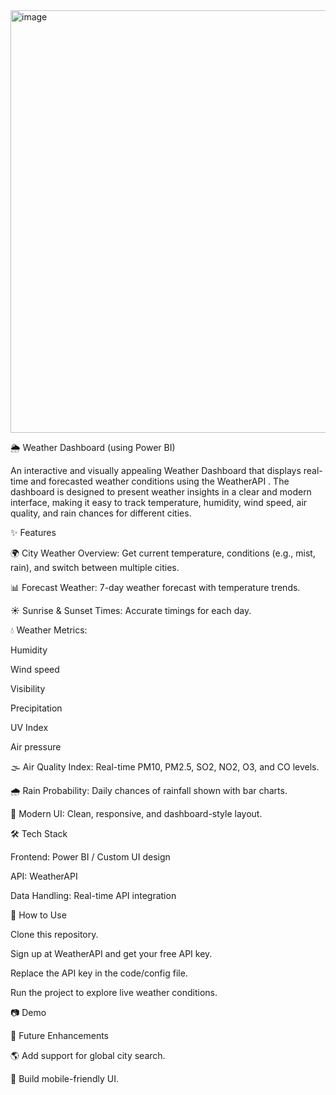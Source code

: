 <img width="1203" height="676" alt="image" src="https://github.com/user-attachments/assets/aee3759b-822e-4fcd-a2fd-e8780ab5e681" />

🌦️ Weather Dashboard (using Power BI)

An interactive and visually appealing Weather Dashboard that displays real-time and forecasted weather conditions using the WeatherAPI
. The dashboard is designed to present weather insights in a clear and modern interface, making it easy to track temperature, humidity, wind speed, air quality, and rain chances for different cities.

✨ Features

🌍 City Weather Overview: Get current temperature, conditions (e.g., mist, rain), and switch between multiple cities.

📊 Forecast Weather: 7-day weather forecast with temperature trends.

☀️ Sunrise & Sunset Times: Accurate timings for each day.

💧 Weather Metrics:

Humidity

Wind speed

Visibility

Precipitation

UV Index

Air pressure

🌫️ Air Quality Index: Real-time PM10, PM2.5, SO2, NO2, O3, and CO levels.

🌧️ Rain Probability: Daily chances of rainfall shown with bar charts.

🎨 Modern UI: Clean, responsive, and dashboard-style layout.

🛠️ Tech Stack

Frontend: Power BI / Custom UI design

API: WeatherAPI

Data Handling: Real-time API integration

🚀 How to Use

Clone this repository.

Sign up at WeatherAPI
 and get your free API key.

Replace the API key in the code/config file.

Run the project to explore live weather conditions.

📷 Demo

📌 Future Enhancements

🌎 Add support for global city search.

📱 Build mobile-friendly UI.
